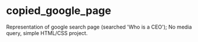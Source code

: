 # copied_google_page
Representation of google search page (searched 'Who is a CEO'); No media query, simple HTML/CSS project.
